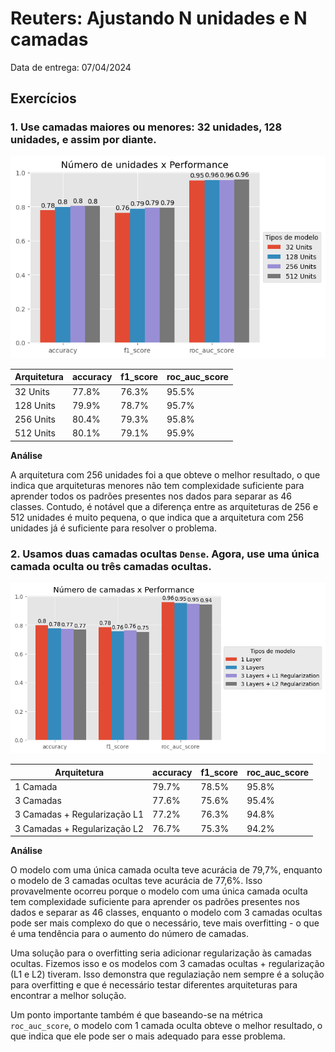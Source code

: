 # Reuters: Ajustando N unidades e N camadas

Data de entrega: 07/04/2024

## **Exercícios**

### 1. Use camadas maiores ou menores: 32 unidades, 128 unidades, e assim por diante.

<img src="./img/comparacao_n_unidades.png"/>

| Arquitetura | accuracy | f1_score | roc_auc_score |
|-------------|----------|----------|---------------|
| 32 Units    | 77.8%    | 76.3%    | 95.5%         |
| 128 Units   | 79.9%    | 78.7%    | 95.7%         |
| 256 Units   | 80.4%    | 79.3%    | 95.8%         |
| 512 Units   | 80.1%    | 79.1%    | 95.9%         |

**Análise**

A arquitetura com 256 unidades foi a que obteve o melhor resultado, o que indica que arquiteturas menores não tem complexidade suficiente para aprender todos os padrões presentes nos dados para separar as 46 classes. Contudo, é notável que a diferença entre as arquiteturas de 256 e 512 unidades é muito pequena, o que indica que a arquitetura com 256 unidades já é suficiente para resolver o problema.


### 2. Usamos duas camadas ocultas `Dense`. Agora, use uma única camada oculta ou três camadas ocultas.

<img src="./img/comparacao_n_camadas.png"/>

| Arquitetura                     | accuracy | f1_score | roc_auc_score |
|---------------------------------|----------|----------|---------------|
| 1 Camada                        | 79.7%    | 78.5%    | 95.8%         |
| 3 Camadas                       | 77.6%    | 75.6%    | 95.4%         |
| 3 Camadas + Regularização L1    | 77.2%    | 76.3%    | 94.8%         |
| 3 Camadas + Regularização L2    | 76.7%    | 75.3%    | 94.2%         |


**Análise**

O modelo com uma única camada oculta teve acurácia de 79,7%, enquanto o modelo de 3 camadas ocultas teve acurácia de 77,6%. Isso provavelmente ocorreu porque o modelo com uma única camada oculta tem complexidade suficiente para aprender os padrões presentes nos dados e separar as 46 classes, enquanto o modelo com 3 camadas ocultas pode ser mais complexo do que o necessário, teve mais overfitting - o que é uma tendência para o aumento do número de camadas.

Uma solução para o overfitting seria adicionar regularização às camadas ocultas. Fizemos isso e os modelos com 3 camadas ocultas + regularização (L1 e L2) tiveram. Isso demonstra que regulaziação nem sempre é a solução para overfitting e que é necessário testar diferentes arquiteturas para encontrar a melhor solução.

Um ponto importante também é que baseando-se na métrica `roc_auc_score`, o modelo com 1 camada oculta obteve o melhor resultado, o que indica que ele pode ser o mais adequado para esse problema.